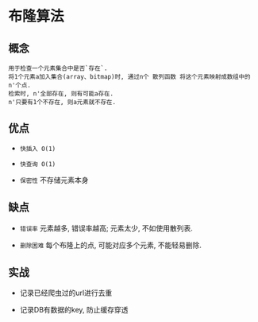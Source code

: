 # 布隆算法

## 概念

    用于检查一个元素集合中是否`存在`.
    将1个元素a加入集合(array、bitmap)时, 通过n个 散列函数 将这个元素映射成数组中的n'个点.
    检索时, n'全部存在, 则有可能a存在.
    n'只要有1个不存在, 则a元素就不存在.

## 优点

- `快插入 O(1)`

- `快查询 O(1)`

- `保密性` 不存储元素本身

## 缺点

- `错误率` 元素越多, 错误率越高; 元素太少, 不如使用散列表.

- `删除困难` 每个布隆上的点, 可能对应多个元素, 不能轻易删除.

## 实战

- 记录已经爬虫过的url进行去重

- 记录DB有数据的key, 防止缓存穿透
